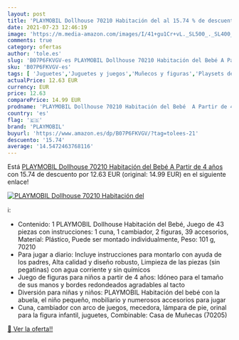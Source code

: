 ```yaml
---
layout: post
title: 'PLAYMOBIL Dollhouse 70210 Habitación del al 15.74 % de descuento'
date: 2021-07-23 12:46:19
image: 'https://m.media-amazon.com/images/I/41+gu1Cr+vL._SL500_._SL400_.jpg'
comments: true
category: ofertas
author: 'tole.es'
slug: 'B07P6FKVGV-es PLAYMOBIL Dollhouse 70210 Habitación del Bebé A Partir de...'
sku: 'B07P6FKVGV-es'
tags: [ 'Juguetes','Juguetes y juegos','Muñecos y figuras','Playsets de figuras de juguete para niños','bebé','playmobil', ]
actualPrice: 12.63 EUR
currency: EUR
price: 12.63
comparePrice: 14.99 EUR
prodname: 'PLAYMOBIL Dollhouse 70210 Habitación del Bebé  A Partir de 4 años'
country: 'es'
flag: '🇪🇸'
brand: 'PLAYMOBIL'
buyurl: 'https://www.amazon.es/dp/B07P6FKVGV/?tag=tolees-21'
descuento: '15.74'
average: '14.5472463768116'
---
```


Está [PLAYMOBIL Dollhouse 70210 Habitación del Bebé  A Partir de 4 años](https://www.amazon.es/dp/B07P6FKVGV/?tag=tolees-21) con 15.74 de descuento por 12.63 EUR (original: 14.99 EUR) en el siguiente enlace!

[![PLAYMOBIL Dollhouse 70210 Habitación del](https://m.media-amazon.com/images/I/41+gu1Cr+vL._SL500_._SL400_.jpg)](https://www.amazon.es/dp/B07P6FKVGV/?tag=tolees-21)

ℹ️:

- Contenido: 1 PLAYMOBIL Dollhouse Habitación del Bebé, Juego de 43 piezas con instrucciones: 1 cuna, 1 cambiador, 2 figuras, 39 accesorios, Material: Plástico, Puede ser montado individualmente, Peso: 101 g, 70210
- Para jugar a diario: Incluye instrucciones para montarlo con ayuda de los padres, Alta calidad y diseño robusto, Limpieza de las piezas (sin pegatinas) con agua corriente y sin químicos
- Juego de figuras para niños a partir de 4 años: Idóneo para el tamaño de sus manos y bordes redondeados agradables al tacto
- Diversión para niñas y niños: PLAYMOBIL Habitación del bebé con la abuela, el niño pequeño, mobiliario y numerosos accesorios para jugar
- Cuna, cambiador con arco de juegos, mecedora, lámpara de pie, orinal para la figura infantil, juguetes, Combinable: Casa de Muñecas (70205)

[🛒 Ver la oferta!!](https://www.amazon.es/dp/B07P6FKVGV/?tag=tolees-21)
